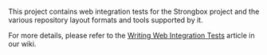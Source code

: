 
This project contains web integration tests for the Strongbox project and the various repository layout formats and tools supported by it.


For more details, please refer to the [Writing Web Integration Tests](https://strongbox.github.io/developer-guide/writing-web-integration-tests.html) article in our wiki.
